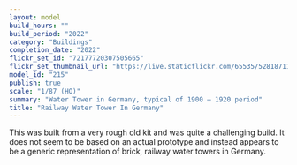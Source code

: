 ```yaml
---
layout: model
build_hours: ""
build_period: "2022"
category: "Buildings"
completion_date: "2022"
flickr_set_id: "72177720307505665"
flickr_set_thumbnail_url: "https://live.staticflickr.com/65535/52818711195_95a8f88d2c_m.jpg"
model_id: "215"
publish: true
scale: "1/87 (HO)"
summary: "Water Tower in Germany, typical of 1900 – 1920 period"
title: "Railway Water Tower In Germany"
---
```


This was built from a very rough old kit and was quite a challenging build. It does not seem to be based on an actual prototype and instead appears to be a generic representation of brick, railway water towers in Germany.
